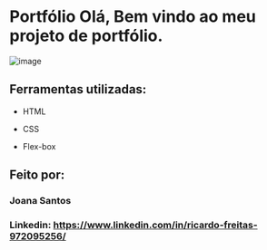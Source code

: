 # Portfólio Olá, Bem vindo ao meu projeto de portfólio.
![image](file:///var/folders/7_/zhdxwrv51kq853mx67sfk41m0000gn/T/TemporaryItems/NSIRD_screencaptureui_SkgGMf/Screenshot%202023-06-07%20at%2014.21.14.png)
## Ferramentas utilizadas:

* HTML

* CSS

* Flex-box

## Feito por:

### Joana Santos

### Linkedin: https://www.linkedin.com/in/ricardo-freitas-972095256/

